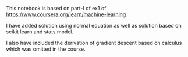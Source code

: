 This notebook is based on part-I of ex1 of https://www.coursera.org/learn/machine-learning

I have added solution using normal equation as well as solution based on scikit learn and stats model. 

I also have included the derivation of gradient descent based on calculus which was omitted in the course. 
